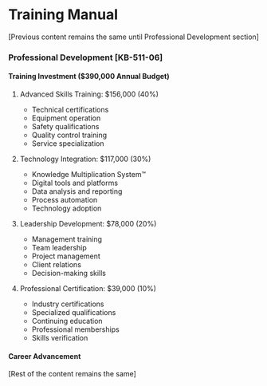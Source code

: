 # Training Manual
[Previous content remains the same until Professional Development section]

### Professional Development [KB-511-06]

#### Training Investment ($390,000 Annual Budget)
1. Advanced Skills Training: $156,000 (40%)
   - Technical certifications
   - Equipment operation
   - Safety qualifications
   - Quality control training
   - Service specialization

2. Technology Integration: $117,000 (30%)
   - Knowledge Multiplication System™
   - Digital tools and platforms
   - Data analysis and reporting
   - Process automation
   - Technology adoption

3. Leadership Development: $78,000 (20%)
   - Management training
   - Team leadership
   - Project management
   - Client relations
   - Decision-making skills

4. Professional Certification: $39,000 (10%)
   - Industry certifications
   - Specialized qualifications
   - Continuing education
   - Professional memberships
   - Skills verification

#### Career Advancement
[Rest of the content remains the same]
